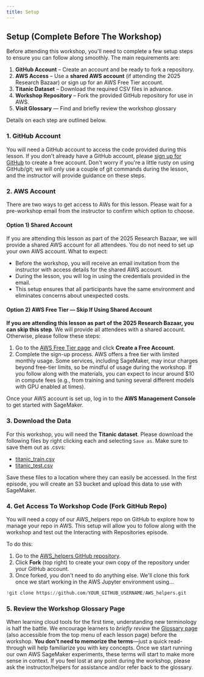 ```yaml
---
title: Setup
---
```


## Setup (Complete Before The Workshop)
Before attending this workshop, you'll need to complete a few setup steps to ensure you can follow along smoothly. The main requirements are:

1. **GitHub Account** – Create an account and be ready to fork a repository.
2. **AWS Access** – Use a **shared AWS account** (if attending the 2025 Research Bazaar) or sign up for an AWS Free Tier account.
3. **Titanic Dataset** – Download the required CSV files in advance.
4. **Workshop Repository** – Fork the provided GitHub repository for use in AWS.
5. **Visit Glossary** — Find and briefly review the workshop glossary

Details on each step are outlined below.

### 1. GitHub Account
You will need a GitHub account to access the code provided during this lesson. If you don't already have a GitHub account, please [sign up for GitHub](https://github.com/) to create a free account. Don't worry if you're a little rusty on using GitHub/git; we will only use a couple of git commands during the lesson, and the instructor will provide guidance on these steps.

### 2. AWS Account 
There are two ways to get access to AWs for this lesson. Please wait for a pre-workshop email from the instructor to confirm which option to choose.

#### Option 1) Shared Account
If you are attending this lesson as part of the 2025 Research Bazaar, we will provide a shared AWS account for all attendees. You do not need to set up your own AWS account. What to expect:

* Before the workshop, you will receive an email invitation from the instructor with access details for the shared AWS account.
* During the lesson, you will log in using the credentials provided in the email.
* This setup ensures that all participants have the same environment and eliminates concerns about unexpected costs.

#### Option 2) AWS Free Tier — Skip If Using Shared Account
**If you are attending this lesson as part of the 2025 Research Bazaar, you can skip this step**. We will provide all attendees with a shared account. Otherwise, please follow these steps:

1. Go to the [AWS Free Tier page](https://aws.amazon.com/free/) and click **Create a Free Account**.
2. Complete the sign-up process. AWS offers a free tier with limited monthly usage. Some services, including SageMaker, may incur charges beyond free-tier limits, so be mindful of usage during the workshop. If you follow along with the materials, you can expect to incur around $10 in compute fees (e.g., from training and tuning several different models with GPU enabled at times).

Once your AWS account is set up, log in to the **AWS Management Console** to get started with SageMaker.

### 3. Download the Data

For this workshop, you will need the **Titanic dataset**. Please download the following files by right clicking each and selecting `Save as`. Make sure to save them out as .csvs:

- [titanic_train.csv](https://raw.githubusercontent.com/UW-Madison-DataScience/ml-with-aws-sagemaker/main/data/titanic_train.csv)
- [titanic_test.csv](https://raw.githubusercontent.com/UW-Madison-DataScience/ml-with-aws-sagemaker/main/data/titanic_test.csv)

Save these files to a location where they can easily be accessed. In the first episode, you will create an S3 bucket and upload this data to use with SageMaker.

### 4. Get Access To Workshop Code (Fork GitHub Repo)

You will need a copy of our AWS_helpers repo on GitHub to explore how to manage your repo in AWS. This setup will allow you to follow along with the workshop and test out the Interacting with Repositories episode.

To do this:

1. Go to the [AWS_helpers GitHub repository](https://github.com/UW-Madison-DataScience/AWS_helpers).
2. Click **Fork** (top right) to create your own copy of the repository under your GitHub account. 
3. Once forked, you don't need to do anything else. We'll clone this fork once we start working in the AWS Jupyter environment using...

```python
!git clone https://github.com/YOUR_GITHUB_USERNAME/AWS_helpers.git
```


### 5. Review the Workshop Glossary Page  
When learning cloud tools for the first time, understanding new terminology is half the battle. We encourage learners to *briefly review* the [Glossary page](https://carpentries-incubator.github.io/ML_with_AWS_SageMaker/reference.html#glossary) (also accessible from the top menu of each lesson page) before the workshop.  **You don't need to memorize the terms**—just a quick read-through will help familiarize you with key concepts. Once we start running our own AWS SageMaker experiments, these terms will start to make more sense in context. If you feel lost at any point during the workshop, please ask the instructor/helpers for assistance and/or refer back to the glossary.

